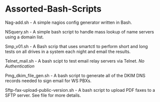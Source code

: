 # Assorted-Bash-Scripts

Nag-add.sh - A simple nagios config generator written in Bash. 

NSquery.sh - A simple bash script to handle mass lookup of name servers using a domain list. 

Smp_v01.sh - A Bash scrip that uses smartctl to perform short and long tests on all drives in a system each night and email the results. 

Telnet_mail.sh - A bash scipt to test email relay servers via Telnet. *No Authentication*

Pmg_dkim_file_gen.sh - A bash script to generate all of the DKIM DNS records needed to sign email for WS PBXs. 

Sftp-fax-upload-public-version.sh - A bash script to upload PDF faxes to a SFTP server. See file for more details. 
